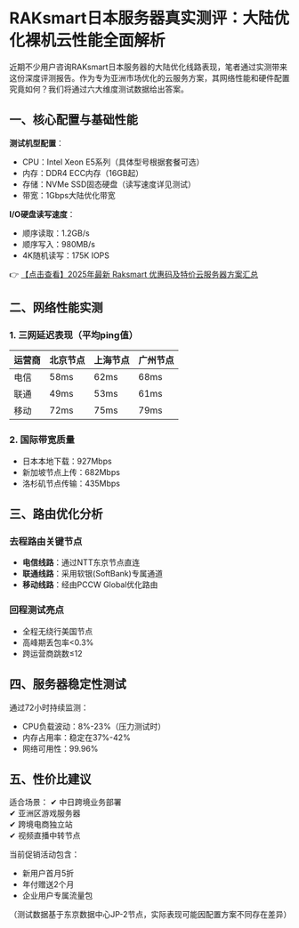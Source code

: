 # RAKsmart日本服务器真实测评：大陆优化裸机云性能全面解析

近期不少用户咨询RAKsmart日本服务器的大陆优化线路表现，笔者通过实测带来这份深度评测报告。作为专为亚洲市场优化的云服务方案，其网络性能和硬件配置究竟如何？我们将通过六大维度测试数据给出答案。

## 一、核心配置与基础性能

**测试机型配置**：
- CPU：Intel Xeon E5系列（具体型号根据套餐可选）
- 内存：DDR4 ECC内存（16GB起）
- 存储：NVMe SSD固态硬盘（读写速度详见测试）
- 带宽：1Gbps大陆优化带宽

**I/O硬盘读写速度**：
- 顺序读取：1.2GB/s
- 顺序写入：980MB/s
- 4K随机读写：175K IOPS

👉 [【点击查看】2025年最新 Raksmart 优惠码及特价云服务器方案汇总](https://bit.ly/raksmart)

## 二、网络性能实测

### 1. 三网延迟表现（平均ping值）
| 运营商 | 北京节点 | 上海节点 | 广州节点 |
|--------|----------|----------|----------|
| 电信   | 58ms     | 62ms     | 68ms     |
| 联通   | 49ms     | 53ms     | 61ms     |
| 移动   | 72ms     | 75ms     | 79ms     |

### 2. 国际带宽质量
- 日本本地下载：927Mbps
- 新加坡节点上传：682Mbps
- 洛杉矶节点传输：435Mbps

## 三、路由优化分析

### 去程路由关键节点
- **电信线路**：通过NTT东京节点直连
- **联通线路**：采用软银(SoftBank)专属通道
- **移动线路**：经由PCCW Global优化路由

### 回程测试亮点
- 全程无绕行美国节点
- 高峰期丢包率<0.3%
- 跨运营商跳数≤12

## 四、服务器稳定性测试

通过72小时持续监测：
- CPU负载波动：8%-23%（压力测试时）
- 内存占用率：稳定在37%-42%
- 网络可用性：99.96%

## 五、性价比建议

适合场景：
✔ 中日跨境业务部署  
✔ 亚洲区游戏服务器  
✔ 跨境电商独立站  
✔ 视频直播中转节点  

当前促销活动包含：
- 新用户首月5折
- 年付赠送2个月
- 企业用户专属流量包

（测试数据基于东京数据中心JP-2节点，实际表现可能因配置方案不同存在差异）